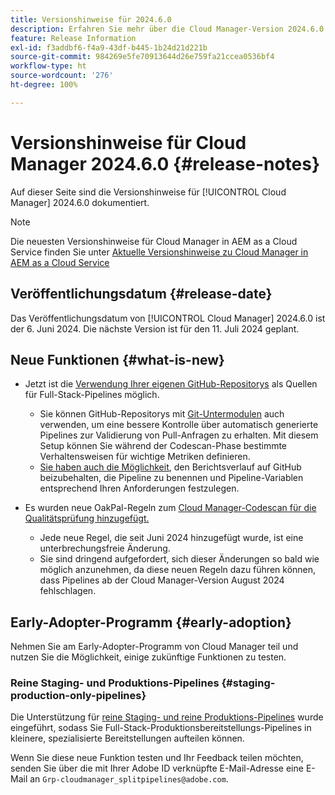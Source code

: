 ```yaml
---
title: Versionshinweise für 2024.6.0
description: Erfahren Sie mehr über die Cloud Manager-Version 2024.6.0.
feature: Release Information
exl-id: f3addbf6-f4a9-43df-b445-1b24d21d221b
source-git-commit: 984269e5fe70913644d26e759fa21ccea0536bf4
workflow-type: ht
source-wordcount: '276'
ht-degree: 100%

---
```


# Versionshinweise für Cloud Manager 2024.6.0 {#release-notes}

Auf dieser Seite sind die Versionshinweise für [!UICONTROL Cloud Manager] 2024.6.0 dokumentiert.

>[!NOTE]
>
>Die neuesten Versionshinweise für Cloud Manager in AEM as a Cloud Service finden Sie unter [Aktuelle Versionshinweise zu Cloud Manager in AEM as a Cloud Service](https://experienceleague.adobe.com/de/docs/experience-manager-cloud-service/content/release-notes/cloud-manager/current)

## Veröffentlichungsdatum {#release-date}

Das Veröffentlichungsdatum von [!UICONTROL Cloud Manager] 2024.6.0 ist der 6. Juni 2024. Die nächste Version ist für den 11. Juli 2024 geplant.

## Neue Funktionen {#what-is-new}

* Jetzt ist die [Verwendung Ihrer eigenen GitHub-Repositorys](/help/managing-code/private-repositories.md) als Quellen für Full-Stack-Pipelines möglich.

   * Sie können GitHub-Repositorys mit [Git-Untermodulen](/help/managing-code/git-submodules.md) auch verwenden, um eine bessere Kontrolle über automatisch generierte Pipelines zur Validierung von Pull-Anfragen zu erhalten. Mit diesem Setup können Sie während der Codescan-Phase bestimmte Verhaltensweisen für wichtige Metriken definieren.
   * [Sie haben auch die Möglichkeit](/help/managing-code/github-check-config.md), den Berichtsverlauf auf GitHub beizubehalten, die Pipeline zu benennen und Pipeline-Variablen entsprechend Ihren Anforderungen festzulegen.
* Es wurden neue OakPal-Regeln zum [Cloud Manager-Codescan für die Qualitätsprüfung hinzugefügt.](/help/using/custom-code-quality-rules.md#oakpal-ui-content-package)
   * Jede neue Regel, die seit Juni 2024 hinzugefügt wurde, ist eine unterbrechungsfreie Änderung.
   * Sie sind dringend aufgefordert, sich dieser Änderungen so bald wie möglich anzunehmen, da diese neuen Regeln dazu führen können, dass Pipelines ab der Cloud Manager-Version August 2024 fehlschlagen.

## Early-Adopter-Programm {#early-adoption}

Nehmen Sie am Early-Adopter-Programm von Cloud Manager teil und nutzen Sie die Möglichkeit, einige zukünftige Funktionen zu testen.

### Reine Staging- und Produktions-Pipelines {#staging-production-only-pipelines}

Die Unterstützung für [reine Staging- und reine Produktions-Pipelines](/help/using/stage-prod-only.md) wurde eingeführt, sodass Sie Full-Stack-Produktionsbereitstellungs-Pipelines in kleinere, spezialisierte Bereitstellungen aufteilen können.

Wenn Sie diese neue Funktion testen und Ihr Feedback teilen möchten, senden Sie über die mit Ihrer Adobe ID verknüpfte E-Mail-Adresse eine E-Mail an `Grp-cloudmanager_splitpipelines@adobe.com`.
